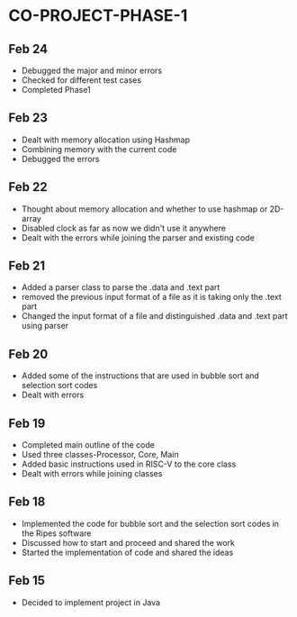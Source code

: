 # CO-PROJECT-PHASE-1

## Feb 24
* Debugged the major and minor errors
* Checked for different test cases
* Completed Phase1

## Feb 23
* Dealt with memory allocation using Hashmap
* Combining memory with the current code
* Debugged the errors

## Feb 22
* Thought about memory allocation and whether to use hashmap or 2D-array
* Disabled clock as far as now we didn't use it anywhere
* Dealt with the errors while joining the parser and existing code

## Feb 21
* Added a parser class to parse the .data and .text part
* removed the previous input format of a file as it is taking only the .text part
* Changed the input format of a file and distinguished .data and .text part using parser

## Feb 20
* Added some of the instructions that are used in bubble sort and selection sort codes
* Dealt with errors

## Feb 19
* Completed main outline of the code
* Used three classes-Processor, Core, Main
* Added basic instructions used in RISC-V to the core class
* Dealt with errors while joining classes

## Feb 18
* Implemented the code for bubble sort and the selection sort codes in the Ripes software
* Discussed how to start and proceed and shared the work
* Started the implementation of code and shared the ideas

## Feb 15
* Decided to implement project in Java

